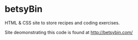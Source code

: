 # betsyBin
HTML &amp; CSS site to store recipes and coding exercises.

Site deomonstrating this code is found at http://betsybin.com/

